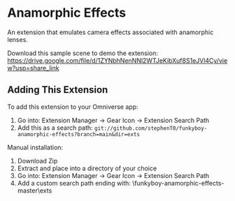 # Anamorphic Effects

An extension that emulates camera effects associated with anamorphic lenses. 

Download this sample scene to demo the extension: https://drive.google.com/file/d/1ZYNbhNenNNl2WTJeKibXuf8S1eJVl4Cy/view?usp=share_link 

## Adding This Extension

To add this extension to your Omniverse app:
1. Go into: Extension Manager -> Gear Icon -> Extension Search Path
2. Add this as a search path: `git://github.com/stephenT0/funkyboy-anamorphic-effects?branch=main&dir=exts`

Manual installation:
1. Download Zip
2. Extract and place into a directory of your choice
3. Go into: Extension Manager -> Gear Icon -> Extension Search Path
4. Add a custom search path ending with: \funkyboy-anamorphic-effects-master\exts
